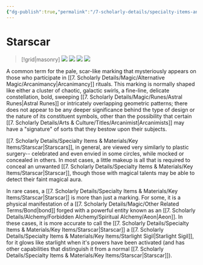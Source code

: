 ```yaml
---
{"dg-publish":true,"permalink":"/7-scholarly-details/specialty-items-and-materials/key-items/starscar/","noteIcon":""}
---
```


# Starscar

>[!grid|masonry]
>![](https://i.imgur.com/3jdazN2.png)
>![](https://i.imgur.com/VYufgNW.png)
>![](https://i.imgur.com/FHL77o9.png)
>![](https://i.imgur.com/pYMXS4m.png)

A common term for the pale, scar-like marking that mysteriously appears on those who participate in [[7. Scholarly Details/Magic/Alternative Magic/Arcanimancy\|Arcanimancy]] rituals. This marking is normally shaped like either a cluster of chaotic, galactic swirls, a fine-line, delicate constellation, bold, sweeping [[7. Scholarly Details/Magic/Runes/Astral Runes\|Astral Runes]] or intricately overlapping geometric patterns; there does not appear to be any deeper significance behind the type of design or the nature of its constituent symbols, other than the possibility that certain [[7. Scholarly Details/Arts & Culture/Titles/Arcanimist\|Arcanimists]] may have a "signature" of sorts that they bestow upon their subjects. 

[[7. Scholarly Details/Specialty Items & Materials/Key Items/Starscar\|Starscars]], in general, are viewed very similarly to plastic surgery-- celebrated and even envied in some circles, while mocked or concealed in others. In most cases, a little makeup is all that is required to conceal an unwanted [[7. Scholarly Details/Specialty Items & Materials/Key Items/Starscar\|Starscar]], though those with magical talents may be able to detect their faint magical aura. 

In rare cases, a [[7. Scholarly Details/Specialty Items & Materials/Key Items/Starscar\|Starscar]] is more than just a marking. For some, it is a physical manifestation of a [[7. Scholarly Details/Magic/Other Related Terms/Bond\|bond]] forged with a powerful entity known as an [[7. Scholarly Details/Alchemy/Forbidden Alchemy/Spiritual Alchemy/Aeon\|Aeon]]. In these cases, it is more accurate to call the [[7. Scholarly Details/Specialty Items & Materials/Key Items/Starscar\|Starscar]] a [[7. Scholarly Details/Specialty Items & Materials/Key Items/Starlight Sigil\|Starlight Sigil]], for it glows like starlight when it's powers have been activated (and has other capabilities that distinguish it from a normal [[7. Scholarly Details/Specialty Items & Materials/Key Items/Starscar\|Starscar]]).